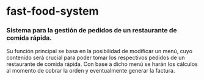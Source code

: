 # fast-food-system

### Sistema para la gestión de pedidos de un restaurante de comida rápida.

Su función principal se basa en la posibilidad de modificar un menú, cuyo contenido será crucial para poder tomar los respectivos pedidos de un restaurante de comida rápida. 
Con base a dicho menú se harán los cálculos al momento de cobrar la orden y eventualmente generar la factura. 
